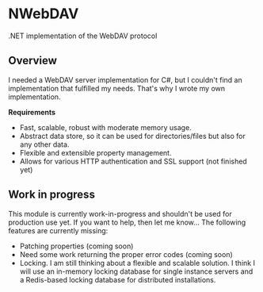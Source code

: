 # NWebDAV
.NET implementation of the WebDAV protocol

## Overview
I needed a WebDAV server implementation for C#, but I couldn't find an implementation that fulfilled my needs. That's why I wrote
my own implementation.

__Requirements__

* Fast, scalable, robust with moderate memory usage.
* Abstract data store, so it can be used for directories/files but also for any other data.
* Flexible and extensible property management.
* Allows for various HTTP authentication and SSL support (not finished yet)

## Work in progress
This module is currently work-in-progress and shouldn't be used for production use yet. If you want to help, then let me know...
The following features are currently missing:

* Patching properties (coming soon)
* Need some work returning the proper error codes (coming soon)
* Locking. I am still thinking about a flexible and scalable solution. I think I will use an in-memory locking database for single
  instance servers and a Redis-based locking database for distributed installations.
